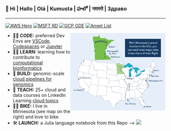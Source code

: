 ### 👋  Hi | Hallo | Olá | Kumusta | హలో | नमस्ते | Здраво

---
[![AWS Hero](https://github.com/lynnlangit/lynnlangit/blob/master/badges/aws.svg)](https://aws.amazon.com/developer/community/heroes/lynn-langit/)
[![MSFT RD](https://github.com/lynnlangit/lynnlangit/blob/master/badges/azure.svg)](https://rd.microsoft.com/en-us/lynn-langit) 
[![GCP GDE](https://github.com/lynnlangit/lynnlangit/blob/master/badges/gcp.svg)](https://developers.google.com/community/experts/directory/profile/profile-lynn-langit)
[![Angel List](https://github.com/lynnlangit/lynnlangit/blob/master/badges/angellist.svg)](https://angel.co/u/lynn-langit)

 <img src="https://github.com/lynnlangit/lynnlangit/blob/master/images/where-is-mn.png" width=300 align=right>

- 👩‍💻  **CODE:** preferred Dev Envs are [VSCode](https://code.visualstudio.com/), [Codespaces](https://github.com/features/codespaces) or [Jupyter](https://jupyter.org/)
- 👩‍🏫  **LEARN:** learning how to contribute to [computational bionformatics](https://github.com/lynnlangit/TeamTeri)
- 🔭  **BUILD:** genomic-scale [cloud pipelines for genomics](https://lynnlangit.com/2017/09/18/genomic-scale-data-pipelines/)
- 👯  **TEACH:** 25+ cloud and data courses on LinkedIn Learning [cloud topics](https://www.linkedin.com/learning/instructors/lynn-langit)
- 🚴‍♀️ **BIKE:** I live in Minnesota (see map on the right) and love to bike
- 🛠️ **LAUNCH:** a Julia language notebook from this Repo --> <a href="https://mybinder.org/v2/gh/lynnlangit/lynnlangit/HEAD"><img src="https://mybinder.org/badge_logo.svg">
 
  



